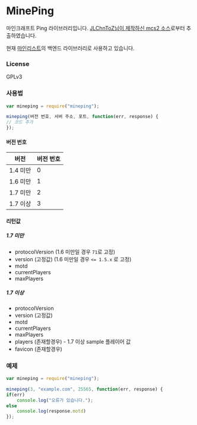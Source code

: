 # MinePing
마인크래프트 Ping 라이브러리입니다. [JLChnToZ님이 제작하신 mcs2 소스](https://github.com/JLChnToZ/mcs2)로부터 추출하였습니다.

현재 [마인리스트](https://minelist.kr)의 백엔드 라이브러리로 사용하고 있습니다.

### License
GPLv3

### 사용법

```js
var mineping = require("mineping");

mineping(버전 번호, 서버 주소, 포트, function(err, response) {
// 코드 추가
});
```

#### 버전 번호

버전      | 버전 번호
--------|-----------
1.4 미만 | 0
1.6 미만 | 1
1.7 미만 | 2
1.7 이상 | 3

#### 리턴값
##### 1.7 미만
* protocolVersion (1.6 미만일 경우 ```71```로 고정)
* version (고정값) (1.6 미만일 경우 ```<= 1.5.x``` 로 고정)
* motd
* currentPlayers
* maxPlayers

##### 1.7 이상
* protocolVersion
* version (고정값)
* motd
* currentPlayers
* maxPlayers
* players (존재할경우) - 1.7 이상 sample 플레이어 값
* favicon (존재할경우)



### 예제
```js
var mineping = require("mineping");

mineping(3, "example.com", 25565, function(err, response) {
if(err)
    console.log("오류가 있습니다.");
else
    console.log(response.motd)
});
```
